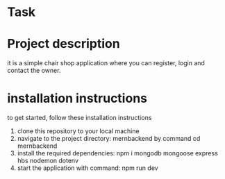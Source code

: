 # Task
# Project description
it is a simple chair shop application where you can register, login and contact the owner.
# installation instructions

to get started, follow these installation instructions

1. clone this repository to your local machine
2. navigate to the project directory: mernbackend by command cd mernbackend
3. install the required dependencies: npm i mongodb mongoose express hbs nodemon dotenv
4. start the application with command: npm run dev